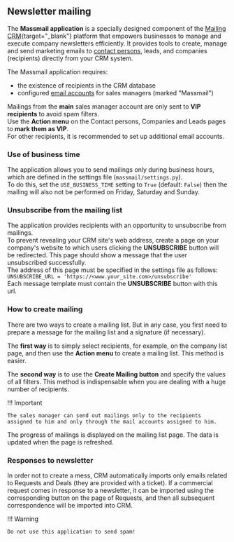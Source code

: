 ## Newsletter mailing

The **Massmail application** is a specially designed component of the [Mailing CRM](https://github.com/DjangoCRM/django-crm){target="_blank"} platform that empowers businesses to manage and execute company newsletters efficiently.
It provides tools to create, manage and send marketing emails to [contact persons](operator_and_sales_manager_roles.md#object-of-company-contact-persons), leads, and companies (recipients) directly from your CRM system.

The Massmail application requires:

- the existence of recipients in the CRM database
- configured [email accounts](setting_up_email_accounts.md) for sales managers (marked "Massmail")

Mailings from the **main** sales manager account are only sent to **VIP recipients** to avoid spam filters.    
Use the **Action menu** on the Contact persons, Companies and Leads pages to **mark them as VIP**.  
For other recipients, it is recommended to set up additional email accounts.

### Use of business time

The application allows you to send mailings only during business hours, which are defined in the settings file (`massmail/settings.py`).  
To do this, set the `USE_BUSINESS_TIME` setting to `True` (default: `False`) then the mailing will also not be performed on Friday, Saturday and Sunday.

### Unsubscribe from the mailing list

The application provides recipients with an opportunity to unsubscribe from mailings.  
To prevent revealing your CRM site's web address, create a page on your company's website to which users clicking the **UNSUBSCRIBE** button will be redirected.
This page should show a message that the user unsubscribed successfully.  
The address of this page must be specified in the settings file as follows:  
`UNSUBSCRIBE_URL = 'https://<www.your_site.com>/unsubscribe'`  
Each message template must contain the **UNSUBSCRIBE** button with this url.

### How to create mailing

There are two ways to create a mailing list.
But in any case, you first need to prepare a message for the mailing list and a signature (if necessary).  

The **first way** is to simply select recipients, for example, on the company list page, and then use the **Action menu** to create a mailing list.
This method is easier.

The **second way** is to use the **Create Mailing button** and specify the values of all filters. This method is indispensable when you are dealing with a huge number of recipients.  

!!! Important

    The sales manager can send out mailings only to the recipients assigned to him and only through the mail accounts assigned to him.

The progress of mailings is displayed on the mailing list page. The data is updated when the page is refreshed.

### Responses to newsletter

In order not to create a mess, CRM automatically imports only emails related to Requests and Deals (they are provided with a ticket).
If a commercial request comes in response to a newsletter, it can be imported using the corresponding button on the page of Requests, and then all subsequent correspondence will be imported into CRM.

!!! Warning

    Do not use this application to send spam!
